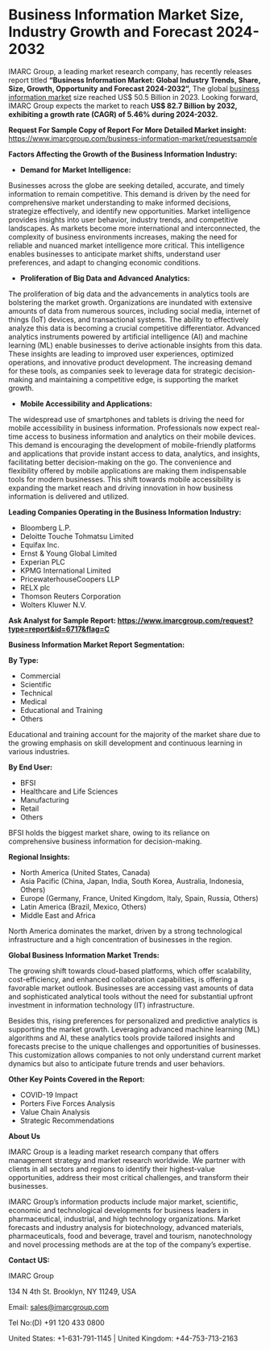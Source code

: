 ﻿# **Business Information Market Size, Industry Growth and Forecast 2024-2032**
IMARC Group, a leading market research company, has recently releases report titled **“Business Information Market: Global Industry Trends, Share, Size, Growth, Opportunity and Forecast 2024-2032”,** The global [business information market](https://www.imarcgroup.com/business-information-market) size reached US$ 50.5 Billion in 2023. Looking forward, IMARC Group expects the market to reach **US$ 82.7 Billion by 2032, exhibiting a growth rate (CAGR) of 5.46% during 2024-2032.** 

**Request For Sample Copy of Report For More Detailed Market insight:** <https://www.imarcgroup.com/business-information-market/requestsample>

**Factors Affecting the Growth of the Business Information Industry:**

- **Demand for Market Intelligence:**

Businesses across the globe are seeking detailed, accurate, and timely information to remain competitive. This demand is driven by the need for comprehensive market understanding to make informed decisions, strategize effectively, and identify new opportunities. Market intelligence provides insights into user behavior, industry trends, and competitive landscapes. As markets become more international and interconnected, the complexity of business environments increases, making the need for reliable and nuanced market intelligence more critical. This intelligence enables businesses to anticipate market shifts, understand user preferences, and adapt to changing economic conditions.

- **Proliferation of Big Data and Advanced Analytics:**

The proliferation of big data and the advancements in analytics tools are bolstering the market growth. Organizations are inundated with extensive amounts of data from numerous sources, including social media, internet of things (IoT) devices, and transactional systems. The ability to effectively analyze this data is becoming a crucial competitive differentiator. Advanced analytics instruments powered by artificial intelligence (AI) and machine learning (ML) enable businesses to derive actionable insights from this data. These insights are leading to improved user experiences, optimized operations, and innovative product development. The increasing demand for these tools, as companies seek to leverage data for strategic decision-making and maintaining a competitive edge, is supporting the market growth.

- **Mobile Accessibility and Applications:**

The widespread use of smartphones and tablets is driving the need for mobile accessibility in business information. Professionals now expect real-time access to business information and analytics on their mobile devices. This demand is encouraging the development of mobile-friendly platforms and applications that provide instant access to data, analytics, and insights, facilitating better decision-making on the go. The convenience and flexibility offered by mobile applications are making them indispensable tools for modern businesses. This shift towards mobile accessibility is expanding the market reach and driving innovation in how business information is delivered and utilized.

**Leading Companies Operating in the Business Information Industry:**

- Bloomberg L.P.
- Deloitte Touche Tohmatsu Limited
- Equifax Inc.
- Ernst & Young Global Limited
- Experian PLC
- KPMG International Limited
- PricewaterhouseCoopers LLP
- RELX plc
- Thomson Reuters Corporation
- Wolters Kluwer N.V.

**Ask Analyst for Sample Report: <https://www.imarcgroup.com/request?type=report&id=6717&flag=C>**

**Business Information Market Report Segmentation:**

**By Type:**

- Commercial
- Scientific
- Technical
- Medical
- Educational and Training
- Others

Educational and training account for the majority of the market share due to the growing emphasis on skill development and continuous learning in various industries.

**By End User:**

- BFSI
- Healthcare and Life Sciences
- Manufacturing
- Retail
- Others

BFSI holds the biggest market share, owing to its reliance on comprehensive business information for decision-making.

**Regional Insights:**

- North America (United States, Canada)
- Asia Pacific (China, Japan, India, South Korea, Australia, Indonesia, Others)
- Europe (Germany, France, United Kingdom, Italy, Spain, Russia, Others)
- Latin America (Brazil, Mexico, Others)
- Middle East and Africa

North America dominates the market, driven by a strong technological infrastructure and a high concentration of businesses in the region.

**Global Business Information Market Trends:**

The growing shift towards cloud-based platforms, which offer scalability, cost-efficiency, and enhanced collaboration capabilities, is offering a favorable market outlook. Businesses are accessing vast amounts of data and sophisticated analytical tools without the need for substantial upfront investment in information technology (IT) infrastructure.

Besides this, rising preferences for personalized and predictive analytics is supporting the market growth. Leveraging advanced machine learning (ML) algorithms and AI, these analytics tools provide tailored insights and forecasts precise to the unique challenges and opportunities of businesses. This customization allows companies to not only understand current market dynamics but also to anticipate future trends and user behaviors.

**Other Key Points Covered in the Report:**

- COVID-19 Impact
- Porters Five Forces Analysis
- Value Chain Analysis
- Strategic Recommendations

**About Us**

IMARC Group is a leading market research company that offers management strategy and market research worldwide. We partner with clients in all sectors and regions to identify their highest-value opportunities, address their most critical challenges, and transform their businesses.

IMARC Group’s information products include major market, scientific, economic and technological developments for business leaders in pharmaceutical, industrial, and high technology organizations. Market forecasts and industry analysis for biotechnology, advanced materials, pharmaceuticals, food and beverage, travel and tourism, nanotechnology and novel processing methods are at the top of the company’s expertise.

**Contact US:**

IMARC Group

134 N 4th St. Brooklyn, NY 11249, USA

Email: sales@imarcgroup.com

Tel No:(D) +91 120 433 0800

United States: +1-631-791-1145 | United Kingdom: +44-753-713-2163
